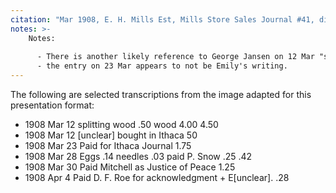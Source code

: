 ```yaml
---
citation: "Mar 1908, E. H. Mills Est, Mills Store Sales Journal #41, digital photograph of book owned by Brooktondale collector."
notes: >-
    Notes:
    
      - There is another likely reference to George Jansen on 12 Mar "splitting wood". 
      - the entry on 23 Mar appears to not be Emily's writing.
---
```

The following are selected transcriptions from the image adapted for this presentation format:

  - 1908 Mar 12 splitting wood  .50 wood  4.00  4.50
  - 1908 Mar 12 [unclear] bought in Ithaca  50 
  - 1908 Mar 23 Paid for Ithaca Journal  1.75
  - 1908 Mar 28 Eggs  .14 needles  .03 paid P. Snow  .25  .42
  - 1908 Mar 30 Paid Mitchell as Justice of Peace  1.25
  - 1908 Apr  4 Paid D. F. Roe for acknowledgment + E[unclear].  .28
